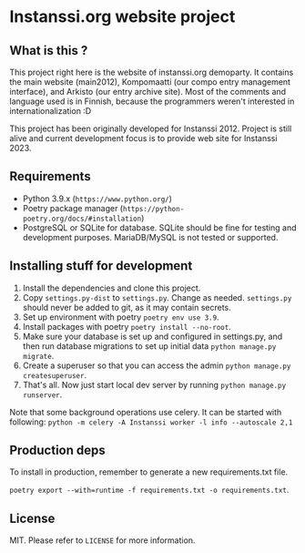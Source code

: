 Instanssi.org website project
=============================

What is this ?
--------------
This project right here is the website of instanssi.org demoparty. It contains the main website (main2012),
Kompomaatti (our compo entry management interface), and Arkisto (our entry archive site). Most
of the comments and language used is in Finnish, because the programmers weren't interested in 
internationalization :D

This project has been originally developed for Instanssi 2012. Project is still alive and current development
focus is to provide web site for Instanssi 2023.

Requirements
------------

* Python 3.9.x (`https://www.python.org/`)
* Poetry package manager (`https://python-poetry.org/docs/#installation`)
* PostgreSQL or SQLite for database. SQLite should be fine for testing
  and development purposes. MariaDB/MySQL is not tested or supported.

Installing stuff for development
--------------------------------

1. Install the dependencies and clone this project.
2. Copy `settings.py-dist` to `settings.py`. Change as needed. `settings.py` should never be added to
   git, as it may contain secrets.
3. Set up environment with poetry `poetry env use 3.9`.
4. Install packages with poetry `poetry install --no-root`.
5. Make sure your database is set up and configured in settings.py, and then run database
   migrations to set up initial data `python manage.py migrate`.
6. Create a superuser so that you can access the admin `python manage.py createsuperuser`.
7. That's all. Now just start local dev server by running `python manage.py runserver`.

Note that some background operations use celery. It can be started with following:
`python -m celery -A Instanssi worker -l info --autoscale 2,1`

Production deps
---------------

To install in production, remember to generate a new requirements.txt file.

`poetry export --with=runtime -f requirements.txt -o requirements.txt`.

License
-------
MIT. Please refer to `LICENSE` for more information.